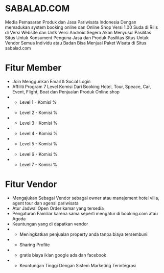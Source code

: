 # SABALAD.COM
Media Pemasaran Produk dan Jasa Pariwisata Indonesia Dengan memadukan system booking online dan Online Shop
Versi 1.00 Suda di Rilis di Versi Website dan Untk Versi Android Segera Akan Menyusul
Pasilitas Situs Untuk Konsument Penguna Jasa dan Produk
Pasilitas Situs Untuk Vendor Semua Individu atau Badan Bisa Menjual Paket Wisata di Situs sabalad.com 

# Fitur Member 
- Join Menggunkan Email & Social Login
- Affiliti Program 7 Level Komisi Dari Booking Hotel, Tour, Speace, Car, Event, Flight, Boat dan Penjualan Produk Online shop
- - Level 1 - Komisi % 
- - Level 2 - Komisi %
- - Level 3 - Komisi %
- - Level 4 - Komisi %
- - Level 5 - Komisi %
- - Level 6 - Komisi %
- - Level 7 - Komisi %
# Fitur Vendor
- Mengajukan Sebagai Vendor sebagai owner atau manajement hotel villa, agent tour dan agensi pariwisata
- Atur Jadwal Open Order kamar yang tersedia 
- Pengaturan Familiar karena sama seperti mengatur di booking.com atau Agoda
- Keuntungan yang di dapatkan vendor
- - Meningkatkan penjualan property anda tanpa biaya tersembuni
- - Sharing Profite 
- - gratis biaya iklan google ads dan facebook
- - Keuntungan Tinggi Dengan Sistem Marketing Terintegrasi
